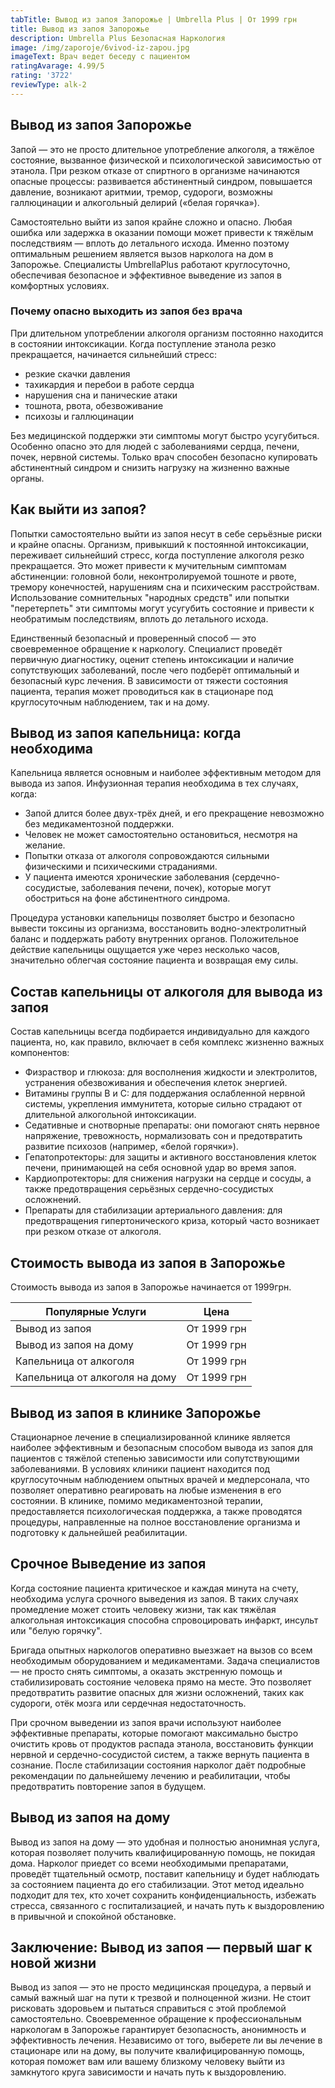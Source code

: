 ```yaml
---
tabTitle: Вывод из запоя Запорожье | Umbrella Plus | От 1999 грн
title: Вывод из запоя Запорожье
description: Umbrella Plus Безопасная Наркология
image: /img/zaporoje/6vivod-iz-zapou.jpg
imageText: Врач ведет беседу с пациентом
ratingAvarage: 4.99/5
rating: '3722'
reviewType: alk-2
---
```


## Вывод из запоя Запорожье

Запой — это не просто длительное употребление алкоголя, а тяжёлое состояние, вызванное физической и психологической зависимостью от этанола. При резком отказе от спиртного в организме начинаются опасные процессы: развивается абстинентный синдром, повышается давление, возникают аритмии, тремор, судороги, возможны галлюцинации и алкогольный делирий («белая горячка»).

Самостоятельно выйти из запоя крайне сложно и опасно. Любая ошибка или задержка в оказании помощи может привести к тяжёлым последствиям — вплоть до летального исхода. Именно поэтому оптимальным решением является вызов нарколога на дом в Запорожье. Специалисты UmbrellaPlus работают круглосуточно, обеспечивая безопасное и эффективное выведение из запоя в комфортных условиях.

### Почему опасно выходить из запоя без врача

При длительном употреблении алкоголя организм постоянно находится в состоянии интоксикации. Когда поступление этанола резко прекращается, начинается сильнейший стресс:

* резкие скачки давления 
* тахикардия и перебои в работе сердца 
* нарушения сна и панические атаки 
* тошнота, рвота, обезвоживание 
* психозы и галлюцинации 

Без медицинской поддержки эти симптомы могут быстро усугубиться. Особенно опасно это для людей с заболеваниями сердца, печени, почек, нервной системы. Только врач способен безопасно купировать абстинентный синдром и снизить нагрузку на жизненно важные органы.

## Как выйти из запоя?

Попытки самостоятельно выйти из запоя несут в себе серьёзные риски и крайне опасны. Организм, привыкший к постоянной интоксикации, переживает сильнейший стресс, когда поступление алкоголя резко прекращается. Это может привести к мучительным симптомам абстиненции: головной боли, неконтролируемой тошноте и рвоте, тремору конечностей, нарушениям сна и психическим расстройствам. Использование сомнительных "народных средств" или попытки "перетерпеть" эти симптомы могут усугубить состояние и привести к необратимым последствиям, вплоть до летального исхода.

Единственный безопасный и проверенный способ — это своевременное обращение к наркологу. Специалист проведёт первичную диагностику, оценит степень интоксикации и наличие сопутствующих заболеваний, после чего подберёт оптимальный и безопасный курс лечения. В зависимости от тяжести состояния пациента, терапия может проводиться как в стационаре под круглосуточным наблюдением, так и на дому.

## Вывод из запоя капельница: когда необходима

Капельница является основным и наиболее эффективным методом для вывода из запоя. Инфузионная терапия необходима в тех случаях, когда:

* Запой длится более двух-трёх дней, и его прекращение невозможно без медикаментозной поддержки.
* Человек не может самостоятельно остановиться, несмотря на желание.
* Попытки отказа от алкоголя сопровождаются сильными физическими и психическими страданиями.
* У пациента имеются хронические заболевания (сердечно-сосудистые, заболевания печени, почек), которые могут обостриться на фоне абстинентного синдрома.

Процедура установки капельницы позволяет быстро и безопасно вывести токсины из организма, восстановить водно-электролитный баланс и поддержать работу внутренних органов. Положительное действие капельницы ощущается уже через несколько часов, значительно облегчая состояние пациента и возвращая ему силы.

## Состав капельницы от алкоголя для вывода из запоя

Состав капельницы всегда подбирается индивидуально для каждого пациента, но, как правило, включает в себя комплекс жизненно важных компонентов:

* Физраствор и глюкоза: для восполнения жидкости и электролитов, устранения обезвоживания и обеспечения клеток энергией.
* Витамины группы B и C: для поддержания ослабленной нервной системы, укрепления иммунитета, которые сильно страдают от длительной алкогольной интоксикации.
* Седативные и снотворные препараты: они помогают снять нервное напряжение, тревожность, нормализовать сон и предотвратить развитие психозов (например, «белой горячки»).
* Гепатопротекторы: для защиты и активного восстановления клеток печени, принимающей на себя основной удар во время запоя.
* Кардиопротекторы: для снижения нагрузки на сердце и сосуды, а также предотвращения серьёзных сердечно-сосудистых осложнений.
* Препараты для стабилизации артериального давления: для предотвращения гипертонического криза, который часто возникает при резком отказе от алкоголя.

## Стоимость вывода из запоя в Запорожье

Стоимость вывода из запоя в Запорожье начинается от 1999грн.

| Популярные Услуги              | Цена        |
| ------------------------------ | ----------- |
| Вывод из запоя                 | От 1999 грн |
| Вывод из запоя на дому         | От 1999 грн |
| Капельница от алкоголя         | От 1999 грн |
| Капельница от алкоголя на дому | От 1999 грн |

## Вывод из запоя в клинике Запорожье

Стационарное лечение в специализированной клинике является наиболее эффективным и безопасным способом вывода из запоя для пациентов с тяжёлой степенью зависимости или сопутствующими заболеваниями. В условиях клиники пациент находится под круглосуточным наблюдением опытных врачей и медперсонала, что позволяет оперативно реагировать на любые изменения в его состоянии. В клинике, помимо медикаментозной терапии, предоставляется психологическая поддержка, а также проводятся процедуры, направленные на полное восстановление организма и подготовку к дальнейшей реабилитации.

## Срочное Выведение из запоя

Когда состояние пациента критическое и каждая минута на счету, необходима услуга срочного выведения из запоя. В таких случаях промедление может стоить человеку жизни, так как тяжёлая алкогольная интоксикация способна спровоцировать инфаркт, инсульт или "белую горячку".

Бригада опытных наркологов оперативно выезжает на вызов со всем необходимым оборудованием и медикаментами. Задача специалистов — не просто снять симптомы, а оказать экстренную помощь и стабилизировать состояние человека прямо на месте. Это позволяет предотвратить развитие опасных для жизни осложнений, таких как судороги, отёк мозга или сердечная недостаточность.

При срочном выведении из запоя врачи используют наиболее эффективные препараты, которые помогают максимально быстро очистить кровь от продуктов распада этанола, восстановить функции нервной и сердечно-сосудистой систем, а также вернуть пациента в сознание. После стабилизации состояния нарколог даёт подробные рекомендации по дальнейшему лечению и реабилитации, чтобы предотвратить повторение запоя в будущем.

## Вывод из запоя на дому

Вывод из запоя на дому — это удобная и полностью анонимная услуга, которая позволяет получить квалифицированную помощь, не покидая дома. Нарколог приедет со всеми необходимыми препаратами, проведёт тщательный осмотр, поставит капельницу и будет наблюдать за состоянием пациента до его стабилизации. Этот метод идеально подходит для тех, кто хочет сохранить конфиденциальность, избежать стресса, связанного с госпитализацией, и начать путь к выздоровлению в привычной и спокойной обстановке.

## Заключение: Вывод из запоя — первый шаг к новой жизни

Вывод из запоя — это не просто медицинская процедура, а первый и самый важный шаг на пути к трезвой и полноценной жизни. Не стоит рисковать здоровьем и пытаться справиться с этой проблемой самостоятельно. Своевременное обращение к профессиональным наркологам в Запорожье гарантирует безопасность, анонимность и эффективность лечения. Независимо от того, выберете ли вы лечение в стационаре или на дому, вы получите квалифицированную помощь, которая поможет вам или вашему близкому человеку выйти из замкнутого круга зависимости и начать путь к выздоровлению.
